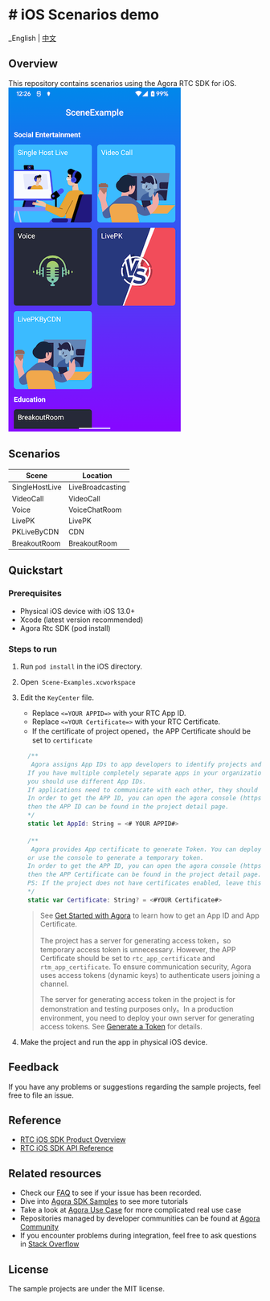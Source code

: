# # iOS Scenarios demo

_English | [中文](README_zh.md)

## Overview

This repository contains scenarios using the Agora RTC SDK for iOS.
![image](img_case.png)

## Scenarios

|Scene|Location|
|--|--|
|SingleHostLive|LiveBroadcasting|
|VideoCall|VideoCall|
|Voice|VoiceChatRoom|
|LivePK|LivePK|
|PKLiveByCDN|CDN|
|BreakoutRoom|BreakoutRoom|

## Quickstart

### Prerequisites

- Physical iOS device with iOS 13.0+
- Xcode (latest version recommended)
- Agora Rtc SDK (pod install)

### Steps to run

1. Run `pod install`  in the iOS directory.
2. Open` Scene-Examples.xcworkspace`
3. Edit the  `KeyCenter` file.
   - Replace `<=YOUR APPID=>` with your RTC App ID.
   - Replace `<=YOUR Certificate=>` with your RTC Certificate.
   - If the certificate of project opened，the APP Certificate should be set to `certificate` 
      
   ```swift
     /**
      Agora assigns App IDs to app developers to identify projects and organizations.
     If you have multiple completely separate apps in your organization, for example built by different teams,
     you should use different App IDs.
     If applications need to communicate with each other, they should use the same App ID.
     In order to get the APP ID, you can open the agora console (https://console.agora.io/) to create a project,
     then the APP ID can be found in the project detail page.
     */
     static let AppId: String = <# YOUR APPID#>
     
     /**
      Agora provides App certificate to generate Token. You can deploy and generate a token on your server,
     or use the console to generate a temporary token.
     In order to get the APP ID, you can open the agora console (https://console.agora.io/) to create a project with the App Certificate enabled,
     then the APP Certificate can be found in the project detail page.
     PS: If the project does not have certificates enabled, leave this field blank.
     */
     static var Certificate: String? = <#YOUR Certificate#>
   ```
   > See [Get Started with Agora](https://docs.agora.io/en/Agora%20Platform/get_appid_token) to learn how to get an App ID and App Certificate.
   > 
   > The project has a server for generating access token，so temporary access token is unnecessary. However, the APP Certificate should be set to `rtc_app_certificate` and `rtm_app_certificate`.
   > To ensure communication security, Agora uses access tokens (dynamic keys) to authenticate users joining a channel.
   > 
   > The server for generating access token in the project is for demonstration and testing purposes only。In a production environment, you need to deploy your own server for generating access tokens. See [Generate a Token](https://docs.agora.io/en/Interactive%20Broadcast/token_server) for details.
4. Make the project and run the app in physical iOS device.

## Feedback

If you have any problems or suggestions regarding the sample projects, feel free to file an issue.

## Reference

- [RTC iOS SDK Product Overview](https://docs.agora.io/en/Interactive%20Broadcast/product_live?platform=iOS)
- [RTC iOS SDK API Reference](https://docs.agora.io/en/Interactive%20Broadcast/API%20Reference/oc/docs/headers/Agora-Objective-C-API-Overview.html)

## Related resources

- Check our [FAQ](https://docs.agora.io/en/faq) to see if your issue has been recorded.
- Dive into [Agora SDK Samples](https://github.com/AgoraIO) to see more tutorials
- Take a look at [Agora Use Case](https://github.com/AgoraIO-usecase) for more complicated real use case
- Repositories managed by developer communities can be found at [Agora Community](https://github.com/AgoraIO-Community)
- If you encounter problems during integration, feel free to ask questions in [Stack Overflow](https://stackoverflow.com/questions/tagged/agora.io)

## License

The sample projects are under the MIT license.
